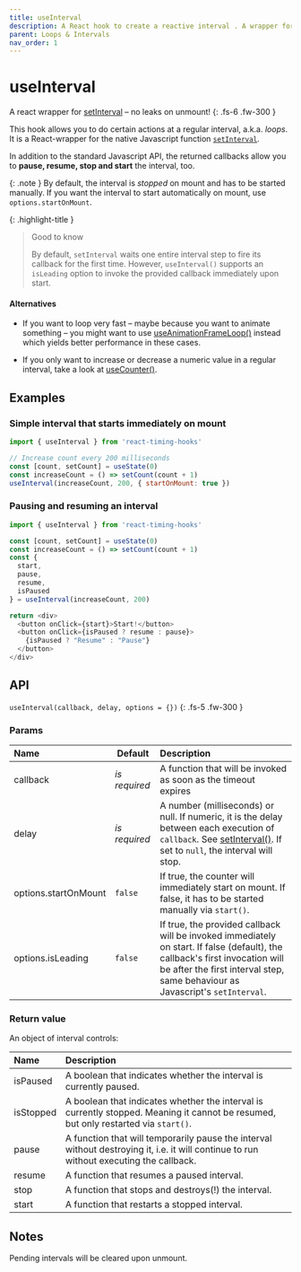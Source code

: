 ```yaml
---
title: useInterval
description: A React hook to create a reactive interval . A wrapper for setInterval.
parent: Loops & Intervals
nav_order: 1
---
```


# useInterval

A react wrapper for [setInterval](https://developer.mozilla.org/en-US/docs/Web/API/setInterval) – no leaks on unmount!
{: .fs-6 .fw-300 }

This hook allows you to do certain actions at a regular interval, a.k.a. *loops*. 
It is a React-wrapper for the native Javascript function [`setInterval`](https://developer.mozilla.org/en-US/docs/Web/API/setInterval).

In addition to the standard Javascript API, the returned callbacks allow you to **pause, resume, stop and start** the interval, too.

{: .note }
By default, the interval is _stopped_ on mount and has to be started manually. If you want the interval to start automatically on mount, use `options.startOnMount`.

{: .highlight-title }
> Good to know
>
> By default, `setInterval` waits one entire interval step to fire its callback for the first time. However, `useInterval()` 
> supports an `isLeading` option to invoke the provided callback immediately upon start. 

#### Alternatives

- If you want to loop very fast – maybe because you want to animate something – 
you might want to use [useAnimationFrameLoop()](/react-timing-hooks/loops-and-intervals/useAnimationFrameLoop.html) instead which yields better performance in these cases.

- If you only want to increase or decrease a numeric value in a regular interval,
take a look at [useCounter()](/react-timing-hooks/loops-and-intervals/useCounter.html).


## Examples

### Simple interval that starts immediately on mount

```javascript
import { useInterval } from 'react-timing-hooks'

// Increase count every 200 milliseconds
const [count, setCount] = useState(0)
const increaseCount = () => setCount(count + 1)
useInterval(increaseCount, 200, { startOnMount: true })
```

### Pausing and resuming an interval

```javascript
import { useInterval } from 'react-timing-hooks'

const [count, setCount] = useState(0)
const increaseCount = () => setCount(count + 1)
const {
  start,
  pause,
  resume,
  isPaused
} = useInterval(increaseCount, 200)

return <div>
  <button onClick={start}>Start!</button>
  <button onClick={isPaused ? resume : pause}>
    {isPaused ? "Resume" : "Pause"}
  </button>
</div>
```

## API

`useInterval(callback, delay, options = {})`
{: .fs-5 .fw-300 }

### Params

| Name                 | Default       | Description                                                                                                                                                                                                                     |
|:---------------------|---------------|:--------------------------------------------------------------------------------------------------------------------------------------------------------------------------------------------------------------------------------|
| callback             | _is required_ | A function that will be invoked as soon as the timeout expires                                                                                                                                                                  |
| delay                | _is required_ | A number (milliseconds) or null. If numeric, it is the delay between each execution of `callback`. See [setInterval()](https://developer.mozilla.org/en-US/docs/Web/API/setInterval). If set to `null`, the interval will stop. |
| options.startOnMount | `false`       | If true, the counter will immediately start on mount. If false, it has to be started manually via `start()`.                                                                                                                    |
| options.isLeading    | `false`       | If true, the provided callback will be invoked immediately on start. If false (default), the callback's first invocation will be after the first interval step, same behaviour as Javascript's `setInterval`.                   |

### Return value

An object of interval controls:

| Name      | Description                                                                                                                         |
|:----------|:------------------------------------------------------------------------------------------------------------------------------------|
| isPaused  | A boolean that indicates whether the interval is currently paused.                                                                  |
| isStopped | A boolean that indicates whether the interval is currently stopped. Meaning it cannot be resumed, but only restarted via `start()`. |
| pause     | A function that will temporarily pause the interval without destroying it, i.e. it will continue to run without executing the callback. |
| resume    | A function that resumes a paused interval.                                                                                          |
| stop      | A function that stops and destroys(!) the interval.                                                                                 |
| start     | A function that restarts a stopped interval.                                                                                        |


## Notes

Pending intervals will be cleared upon unmount.
